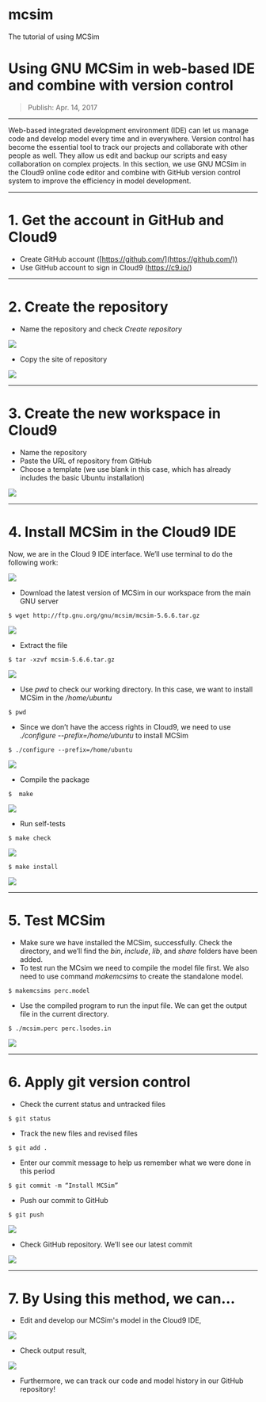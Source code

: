 # mcsim
The tutorial of using MCSim

# Using GNU MCSim in web-based IDE and combine with version control 
> Publish: Apr. 14, 2017

---

Web-based integrated development environment (IDE) can let us manage code and develop model every time and in everywhere. Version control has become the essential tool to track our projects and collaborate with other people as well. They allow us edit and backup our scripts and easy collaboration on complex projects. In this section, we use GNU MCSim in the Cloud9 online code editor and combine with GitHub version control system to improve the efficiency in model development.

---

# 1. Get the account in GitHub and Cloud9
- Create GitHub account ([https://github.com/](https://github.com/))
- Use GitHub account to sign in Cloud9 (https://c9.io/)

---

# 2. Create the repository 
- Name the repository and check *Create repository*

![](https://i.imgur.com/QROjfHD.png)

- Copy the site of repository

![](https://i.imgur.com/uRtnaeO.png)

---

# 3. Create the new workspace in Cloud9
- Name the repository
- Paste the URL of repository from GitHub
- Choose a template (we use blank in this case, which has already includes the basic Ubuntu installation)


![](https://i.imgur.com/X0gV4Gg.png)

---

# 4. Install MCSim in the Cloud9 IDE

Now, we are in the Cloud 9 IDE interface. We’ll use terminal to do the following work:

![](https://i.imgur.com/tzst5w9.png)


 - Download the latest version of MCSim in our workspace from the main GNU server 
```
$ wget http://ftp.gnu.org/gnu/mcsim/mcsim-5.6.6.tar.gz
```

![](https://d2mxuefqeaa7sj.cloudfront.net/s_4E615E25DF123BA26B5E5BF98A09B0870890A8A44F2D14747238ACAED0138029_1492187738329_file.png)

 - Extract the file
```
$ tar -xzvf mcsim-5.6.6.tar.gz
```

![](https://d2mxuefqeaa7sj.cloudfront.net/s_4E615E25DF123BA26B5E5BF98A09B0870890A8A44F2D14747238ACAED0138029_1492187746848_file.png)

- Use *pwd* to check our working directory. In this case, we want to install MCSim in the */home/ubuntu*

```
$ pwd
```

- Since we don’t have the access rights in Cloud9, we need to use *./configure --prefix=/home/ubuntu* to install MCSim

```
$ ./configure --prefix=/home/ubuntu
```

![](https://d2mxuefqeaa7sj.cloudfront.net/s_4E615E25DF123BA26B5E5BF98A09B0870890A8A44F2D14747238ACAED0138029_1492187758528_file.png)

- Compile the package

```
$  make
```

![](https://i.imgur.com/csuwjZt.png)

- Run self-tests

```
$ make check
```

![](https://d2mxuefqeaa7sj.cloudfront.net/s_4E615E25DF123BA26B5E5BF98A09B0870890A8A44F2D14747238ACAED0138029_1492187776614_file.png)

```
$ make install
```

![](https://d2mxuefqeaa7sj.cloudfront.net/s_4E615E25DF123BA26B5E5BF98A09B0870890A8A44F2D14747238ACAED0138029_1492187783626_file.png)

---

# 5. Test MCSim
- Make sure we have installed the MCSim, successfully. Check the directory, and we’ll find the *bin*, *include*, *lib*, and *share* folders have been added. 
- To test run the MCsim we need to compile the model file first. We also need to use command *makemcsims* to create the standalone model.

```
$ makemcsims perc.model
```

- Use the compiled program to run the input file. We can get the output file in the current directory.

```
$ ./mcsim.perc perc.lsodes.in
```

![](https://i.imgur.com/5oWRdbw.png)

---

# 6. Apply git version control 
- Check the current status and untracked files

```
$ git status
```


- Track the new files and revised files  

```
$ git add .
```

- Enter our commit message to help us remember what we were done in this period 

```
$ git commit -m “Install MCSim”
```

- Push our commit to GitHub

```
$ git push
```
 
![](https://d2mxuefqeaa7sj.cloudfront.net/s_4E615E25DF123BA26B5E5BF98A09B0870890A8A44F2D14747238ACAED0138029_1492187806597_file.png)


 
- Check GitHub repository. We’ll see our latest commit
 

![](https://d2mxuefqeaa7sj.cloudfront.net/s_4E615E25DF123BA26B5E5BF98A09B0870890A8A44F2D14747238ACAED0138029_1492192802246_file.png)

---

# 7. By Using this method, we can…

- Edit and develop our MCSim's model in the Cloud9 IDE,

![](https://d2mxuefqeaa7sj.cloudfront.net/s_4E615E25DF123BA26B5E5BF98A09B0870890A8A44F2D14747238ACAED0138029_1492187868877_file.png)


- Check output result,

![](https://d2mxuefqeaa7sj.cloudfront.net/s_4E615E25DF123BA26B5E5BF98A09B0870890A8A44F2D14747238ACAED0138029_1492187875143_file.png)

-  Furthermore, we can track our code and model history in our GitHub repository!

